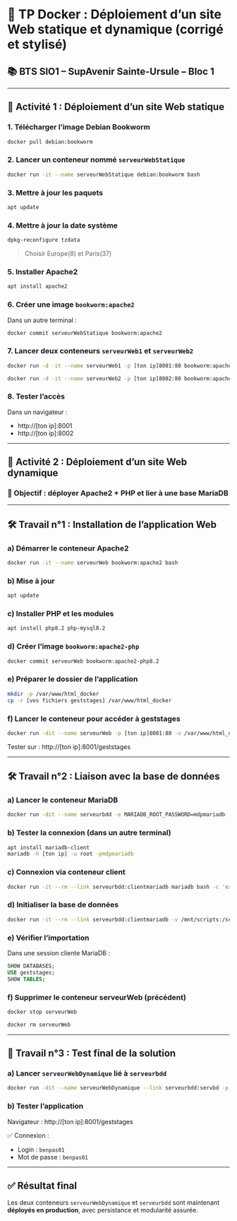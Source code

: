 # 🚀 TP Docker : Déploiement d’un site Web statique et dynamique (corrigé et stylisé)

## 📚 BTS SIO1 – SupAvenir Sainte-Ursule – Bloc 1

---

## 🧪 Activité 1 : Déploiement d’un site Web statique

### 1. Télécharger l’image Debian Bookworm

```bash
docker pull debian:bookworm
```

### 2. Lancer un conteneur nommé `serveurWebStatique`

```bash
docker run -it --name serveurWebStatique debian:bookworm bash
```

### 3. Mettre à jour les paquets

```bash
apt update
```

### 4. Mettre à jour la date système

```bash
dpkg-reconfigure tzdata
```

> Choisir Europe(8) et Paris(37)

### 5. Installer Apache2

```bash
apt install apache2
```

### 6. Créer une image `bookworm:apache2`

Dans un autre terminal :

```bash
docker commit serveurWebStatique bookworm:apache2
```

### 7. Lancer deux conteneurs `serveurWeb1` et `serveurWeb2`

```bash
docker run -d -it --name serveurWeb1 -p [ton ip]8001:80 bookworm:apache2

docker run -d -it --name serveurWeb2 -p [ton ip]8002:80 bookworm:apache2
```

### 8. Tester l’accès

Dans un navigateur :

* http://[ton ip]:8001
* http://[ton ip]:8002

---

## 🧪 Activité 2 : Déploiement d’un site Web dynamique

### 🎯 Objectif : déployer Apache2 + PHP et lier à une base MariaDB

---

## 🛠️ Travail n°1 : Installation de l’application Web

### a) Démarrer le conteneur Apache2

```bash
docker run -it --name serveurWeb bookworm:apache2 bash
```

### b) Mise à jour

```bash
apt update
```

### c) Installer PHP et les modules

```bash
apt install php8.2 php-mysql8.2
```

### d) Créer l’image `bookworm:apache2-php`

```bash
docker commit serveurWeb bookworm:apache2-php8.2
```

### e) Préparer le dossier de l’application

```bash
mkdir -p /var/www/html_docker
cp -r [vos fichiers geststages] /var/www/html_docker
```

### f) Lancer le conteneur pour accéder à geststages

```bash
docker run -dit --name serveurWeb -p [ton ip]8001:80 -v /var/www/html_docker:/var/www/html bookworm:apache2-php8.2
```

Tester sur : http://[ton ip]:8001/geststages

---

## 🛠️ Travail n°2 : Liaison avec la base de données

### a) Lancer le conteneur MariaDB

```bash
docker run -dit --name serveurbdd -e MARIADB_ROOT_PASSWORD=mdpmariadb -p [ton ip]3306:3306 -v /var/lib/mysql_docker:/var/lib/mysql mariadb
```

### b) Tester la connexion (dans un autre terminal)

```bash
apt install mariadb-client
mariadb -h [ton ip] -u root -pmdpmariadb
```

### c) Connexion via conteneur client

```bash
docker run -it --rm --link serveurbdd:clientmariadb mariadb bash -c 'exec mariadb -h "$CLIENTMARIADB_PORT_3306_TCP_ADDR" u root -pmdpmariadb'
```

### d) Initialiser la base de données

```bash
docker run -it --rm --link serveurbdd:clientmariadb -v /mnt/scripts:/scripts mariadb bash -c 'exec mariadb -h "$CLIENTMARIADB_PORT_3306_TCP_ADDR" -u root -pmdpmariadb < /scripts/geststages.sql'
```

### e) Vérifier l’importation

Dans une session cliente MariaDB :

```sql
SHOW DATABASES;
USE geststages;
SHOW TABLES;
```

### f) Supprimer le conteneur serveurWeb (précédent)

```bash
docker stop serveurWeb

docker rm serveurWeb
```

---

## 🧪 Travail n°3 : Test final de la solution

### a) Lancer `serveurWebDynamique` lié à `serveurbdd`

```bash
docker run -dit --name serveurWebDynamique --link serveurbdd:servbd -p [ton ip]8001:80 -v /var/www/html_docker:/var/www/html bookworm:apache2-php8.2
```

### b) Tester l’application

Navigateur : http://[ton ip]:8001/geststages

✅ Connexion :

* Login : `benpas01`
* Mot de passe : `benpas01`

---

## ✅ Résultat final

Les deux conteneurs `serveurWebDynamique` et `serveurbdd` sont maintenant **déployés en production**, avec persistance et modularité assurée.
